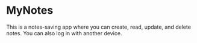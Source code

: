 # MyNotes

This is a notes-saving app where you can create, read, update, and delete notes. You can also log in with another device.
